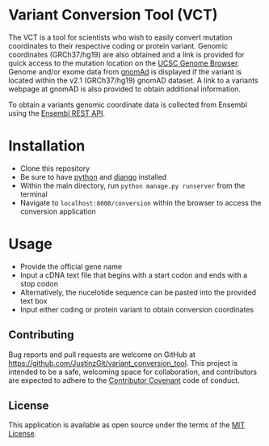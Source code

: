 # Variant Conversion Tool (VCT)
The VCT is a tool for scientists who wish to easily convert mutation coordinates to their respective coding or protein variant. Genomic coordinates (GRCh37/hg19) are also obtained and a link is provided for quick access to the mutation location on the [UCSC Genome Browser](https://genome.ucsc.edu/). Genome and/or exome data from [gnomAd](https://gnomad.broadinstitute.org/) is displayed if the variant is located within the v2.1 (GRCh37/hg19) gnomAD dataset. A link to a variants webpage at gnomAD is also provided to obtain additional information. 

To obtain a variants genomic coordinate data is collected from Ensembl using the [Ensembl REST API](http://europepmc.org/article/MED/25236461?singleResult=true).

# Installation
- Clone this repository 
- Be sure to have [python](https://www.python.org/downloads/) and [django](https://www.djangoproject.com/download/) installed
- Within the main directory, run `python manage.py runserver` from the terminal
- Navigate to `localhost:8000/conversion` within the browser to access the conversion application

# Usage
- Provide the official gene name
- Input a cDNA text file that begins with a start codon and ends with a stop codon
- Alternatively, the nucelotide sequence can be pasted into the provided text box
- Input either coding or protein variant to obtain conversion coordinates

## Contributing
Bug reports and pull requests are welcome on GitHub at https://github.com/JustinzGit/variant_conversion_tool. This project is intended to be a safe, welcoming space for collaboration, and contributors are expected to adhere to the [Contributor Covenant](http://contributor-covenant.org) code of conduct.

## License
This application is available as open source under the terms of the [MIT License](https://opensource.org/licenses/MIT).
